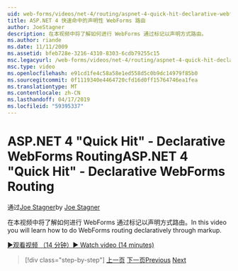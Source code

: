 ```yaml
---
uid: web-forms/videos/net-4/routing/aspnet-4-quick-hit-declarative-webforms-routing
title: ASP.NET 4 快速命中的声明性 WebForms 路由
author: JoeStagner
description: 在本视频中将了解如何进行 WebForms 通过标记以声明方式路由。
ms.author: riande
ms.date: 11/11/2009
ms.assetid: bfeb728e-3216-4310-8303-6cdb79255c15
msc.legacyurl: /web-forms/videos/net-4/routing/aspnet-4-quick-hit-declarative-webforms-routing
msc.type: video
ms.openlocfilehash: e91cd1fe4c58a58e1ed558d5c0b9dc14979f85b0
ms.sourcegitcommit: 0f1119340e4464720cfd16d0ff15764746ea1fea
ms.translationtype: MT
ms.contentlocale: zh-CN
ms.lasthandoff: 04/17/2019
ms.locfileid: "59395337"
---
```

# <a name="aspnet-4-quick-hit---declarative-webforms-routing"></a><span data-ttu-id="8b6b5-103">ASP.NET 4 "Quick Hit" - Declarative WebForms Routing</span><span class="sxs-lookup"><span data-stu-id="8b6b5-103">ASP.NET 4 "Quick Hit" - Declarative WebForms Routing</span></span>

<span data-ttu-id="8b6b5-104">通过[Joe Stagner](https://github.com/JoeStagner)</span><span class="sxs-lookup"><span data-stu-id="8b6b5-104">by [Joe Stagner](https://github.com/JoeStagner)</span></span>

<span data-ttu-id="8b6b5-105">在本视频中将了解如何进行 WebForms 通过标记以声明方式路由。</span><span class="sxs-lookup"><span data-stu-id="8b6b5-105">In this video you will learn how to do WebForms routing declaratively through markup.</span></span> 

[<span data-ttu-id="8b6b5-106">&#9654;观看视频 （14 分钟）</span><span class="sxs-lookup"><span data-stu-id="8b6b5-106">&#9654; Watch video (14 minutes)</span></span>](https://channel9.msdn.com/Blogs/ASP-NET-Site-Videos/aspnet-4-quick-hit-declarative-webforms-routing)

> [!div class="step-by-step"]
> <span data-ttu-id="8b6b5-107">[上一页](aspnet-4-quick-hit-imperative-webforms-routing.md)
> [下一页](aspnet-4-quick-hit-outbound-webforms-routing.md)</span><span class="sxs-lookup"><span data-stu-id="8b6b5-107">[Previous](aspnet-4-quick-hit-imperative-webforms-routing.md)
[Next](aspnet-4-quick-hit-outbound-webforms-routing.md)</span></span>
